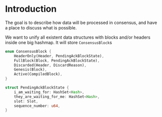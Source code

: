 # Introduction

The goal is to describe how data will be processed in consensus, and have a place to discuss what is possible.

We want to unify all existent data structures with blocks and/or headers inside one big hashmap. It will store `ConsensusBlock`s

```rust
enum ConsensusBlock {
    HeaderOnly(Header, PendingAckBlockState),
    FullBlock(Block, PendingAckBlockState),
    Discarded(Header, DiscardReason),
    Genesis(Block),
    Active(CompiledBlock),
}

struct PendingAckBlockState {
    i_am_waiting_for: HashSet<Hash>,
    they_are_waiting_for_me: HashSet<Hash>,
    slot: Slot,
    sequence_number: u64,
}
```